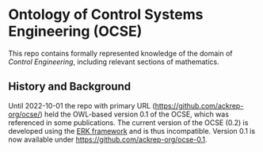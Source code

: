 # Ontology of Control Systems Engineering (OCSE)

This repo contains formally represented knowledge of the domain of *Control Engineering*, including relevant sections of mathematics.


## History and Background

Until 2022-10-01 the repo with primary URL (<https://github.com/ackrep-org/ocse/>) held the OWL-based version 0.1 of the OCSE, which was referenced in some publications. The current version of the OCSE (0.2) is developed using the [ERK framework](https://github.com/ackrep-org/pyerk-core) and is thus incompatible. Version 0.1 is now available under <https://github.com/ackrep-org/ocse-0.1>.
